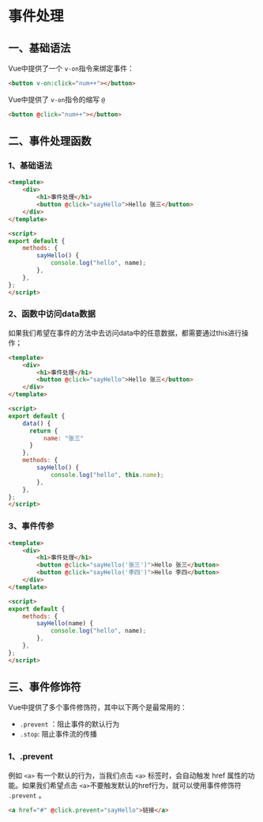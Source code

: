 # 事件处理

## 一、基础语法

Vue中提供了一个 `v-on`指令来绑定事件：

```html
<button v-on:click="num++"></button>
```

Vue中提供了 `v-on`指令的缩写 `@`

```html
<button @click="num++"></button>
```

## 二、事件处理函数

### 1、基础语法

```html
<template>
    <div>
        <h1>事件处理</h1>
        <button @click="sayHello">Hello 张三</button>
    </div>
</template>

<script>
export default {
    methods: {
        sayHello() {
            console.log("hello", name);
        },
    },
};
</script>
```

### 2、函数中访问data数据

如果我们希望在事件的方法中去访问data中的任意数据，都需要通过this进行操作；

```html
<template>
    <div>
        <h1>事件处理</h1>
        <button @click="sayHello">Hello 张三</button>
    </div>
</template>

<script>
export default {
    data() {
      return {
          name: "张三"
      }  
    },
    methods: {
        sayHello() {
            console.log("hello", this.name);
        },
    },
};
</script>
```

### 3、事件传参

```html
<template>
    <div>
        <h1>事件处理</h1>
        <button @click="sayHello('张三')">Hello 张三</button>
        <button @click="sayHello('李四')">Hello 李四</button>
    </div>
</template>

<script>
export default {
    methods: {
        sayHello(name) {
            console.log("hello", name);
        },
    },
};
</script>
```

## 三、事件修饰符

Vue中提供了多个事件修饰符，其中以下两个是最常用的：

- `.prevent` ：阻止事件的默认行为
-  `.stop`: 阻止事件流的传播

### 1、.prevent

例如 `<a>` 有一个默认的行为，当我们点击 `<a>` 标签时，会自动触发 href 属性的功能。如果我们希望点击 `<a>`不要触发默认的href行为，就可以使用事件修饰符 `.prevent` 。

```html
<a href="#" @click.prevent="sayHello">链接</a>
```

